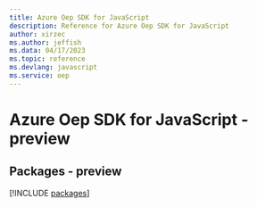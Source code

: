 ```yaml
---
title: Azure Oep SDK for JavaScript
description: Reference for Azure Oep SDK for JavaScript
author: xirzec
ms.author: jeffish
ms.data: 04/17/2023
ms.topic: reference
ms.devlang: javascript
ms.service: oep
---
```

# Azure Oep SDK for JavaScript - preview
## Packages - preview
[!INCLUDE [packages](oep-index.md)]